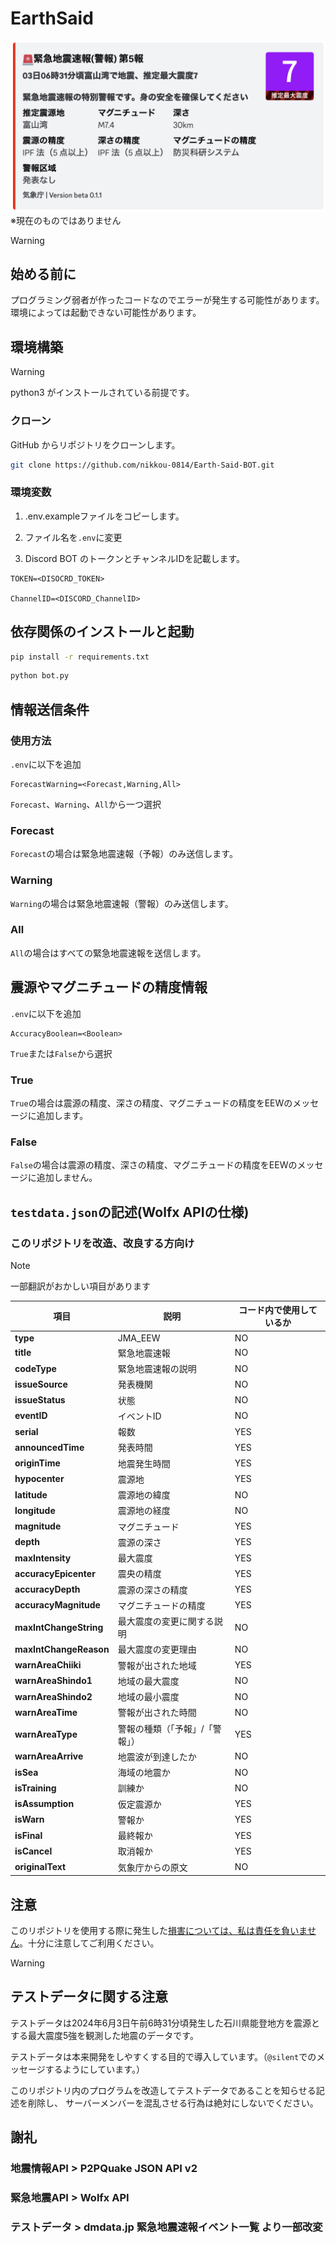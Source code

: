 # EarthSaid

<div style="text-align: center;">
    <img src="screenshot.png" alt="Kyoshin Report BOT Screenshot" style="max-width: 100%; height: auto;">
</div>
※現在のものではありません

> [!WARNING]
>## 始める前に
> プログラミング弱者が作ったコードなのでエラーが発生する可能性があります。
> 環境によっては起動できない可能性があります。

## 環境構築

> [!WARNING]
> python3 がインストールされている前提です。

### クローン

GitHub からリポジトリをクローンします。

```bash
git clone https://github.com/nikkou-0814/Earth-Said-BOT.git
```

### 環境変数

1. .env.exampleファイルをコピーします。

2. ファイル名を`.env`に変更

2. Discord BOT のトークンとチャンネルIDを記載します。

```env
TOKEN=<DISOCRD_TOKEN>

ChannelID=<DISCORD_ChannelID>
```

## 依存関係のインストールと起動

```bash
pip install -r requirements.txt
```
```bash
python bot.py
```

## 情報送信条件
### 使用方法
`.env`に以下を追加
```env
ForecastWarning=<Forecast,Warning,All>
```

`Forecast`、`Warning`、`All`から一つ選択

### Forecast

`Forecast`の場合は緊急地震速報（予報）のみ送信します。

### Warning

`Warning`の場合は緊急地震速報（警報）のみ送信します。

### All

`All`の場合はすべての緊急地震速報を送信します。

## 震源やマグニチュードの精度情報
`.env`に以下を追加
```env
AccuracyBoolean=<Boolean>
```
`True`または`False`から選択
### True
`True`の場合は震源の精度、深さの精度、マグニチュードの精度をEEWのメッセージに追加します。

### False
`False`の場合は震源の精度、深さの精度、マグニチュードの精度をEEWのメッセージに追加しません。

## ```testdata.json```の記述(Wolfx APIの仕様)
### このリポジトリを改造、改良する方向け
> [!NOTE]
> 一部翻訳がおかしい項目があります

|**項目**|**説明**|**コード内で使用しているか**|
|--------|--------|------------------------|
|**type**|JMA_EEW|NO|
|**title**|緊急地震速報|NO|
|**codeType**|緊急地震速報の説明|NO|
|**issueSource**|発表機関|NO|
|**issueStatus**|状態|NO|
|**eventID**|イベントID|NO|
|**serial**|報数|YES|
|**announcedTime**|発表時間|YES|
|**originTime**|地震発生時間|YES|
|**hypocenter**|震源地|YES|
|**latitude**|震源地の緯度|NO|
|**longitude**|震源地の経度|NO|
|**magnitude**|マグニチュード|YES|
|**depth**|震源の深さ|YES|
|**maxIntensity**|最大震度|YES|
|**accuracyEpicenter**|震央の精度|YES|
|**accuracyDepth**|震源の深さの精度|YES|
|**accuracyMagnitude**|マグニチュードの精度|YES|
|**maxIntChangeString**|最大震度の変更に関する説明|NO|
|**maxIntChangeReason**|最大震度の変更理由|NO|
|**warnAreaChiiki**|警報が出された地域|YES|
|**warnAreaShindo1**|地域の最大震度|NO|
|**warnAreaShindo2**|地域の最小震度|NO|
|**warnAreaTime**|警報が出された時間|NO|
|**warnAreaType**|警報の種類（「予報」/「警報」）|YES|
|**warnAreaArrive**|地震波が到達したか|NO|
|**isSea**|海域の地震か|NO|
|**isTraining**|訓練か|NO|
|**isAssumption**|仮定震源か|YES|
|**isWarn**|警報か|YES|
|**isFinal**|最終報か|YES|
|**isCancel**|取消報か|YES|
|**originalText**|気象庁からの原文|NO|

## 注意
このリポジトリを使用する際に発生した<ins>損害については、私は責任を負いません</ins>。十分に注意してご利用ください。

> [!WARNING]
>## テストデータに関する注意
>テストデータは2024年6月3日午前6時31分頃発生した石川県能登地方を震源とする最大震度5強を観測した地震のデータです。
>
>テストデータは本来開発をしやすくする目的で導入しています。（```@silent```でのメッセージするようにしています。）
>
>このリポジトリ内のプログラムを改造してテストデータであることを知らせる記述を削除し、
>サーバーメンバーを混乱させる行為は絶対にしないでください。

## 謝礼

### 地震情報API > P2PQuake JSON API v2

### 緊急地震API > Wolfx API

### テストデータ > dmdata.jp 緊急地震速報イベント一覧 より一部改変
